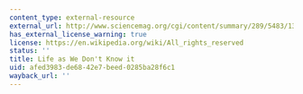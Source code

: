 ```yaml
---
content_type: external-resource
external_url: http://www.sciencemag.org/cgi/content/summary/289/5483/1307
has_external_license_warning: true
license: https://en.wikipedia.org/wiki/All_rights_reserved
status: ''
title: Life as We Don't Know it
uid: afed3983-de68-42e7-beed-0285ba28f6c1
wayback_url: ''
---
```


